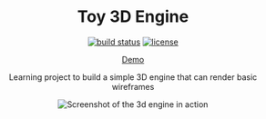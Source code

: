 <div align="center">

# Toy 3D Engine

[![build status][build-status-badge]][build-status-url]
[![license][license-badge]][license-url]

[Demo](https://jonathanlloyd.github.io/3d-engine/)

Learning project to build a simple 3D engine that can render basic wireframes

![Screenshot of the 3d engine in action](https://raw.githubusercontent.com/jonathanlloyd/3d-engine/main/screenshot.png)

</div>

[build-status-badge]: https://github.com/jonathanlloyd/3d-engine/actions/workflows/ci.yml/badge.svg
[build-status-url]: https://github.com/jonathanlloyd/3d-engine/actions/workflows/ci.yml?query=branch%3Amain
[license-badge]: https://img.shields.io/github/license/jonathanlloyd/3d-engine.svg
[license-url]: https://github.com/jonathanlloyd/3d-engine/blob/master/LICENSE

